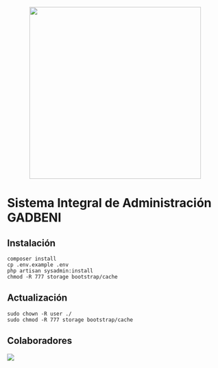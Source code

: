 <p align="center"><a href="https://beni.gob.bo" target="_blank"><img src="https://raw.githubusercontent.com/gadbeni-dev/sysadmin/master/public/images/icon-alt.png?token=GHSAT0AAAAAACBKHXC3FFPBXBERM6VUBITGZBWYM3Q" width="400"></a></p>

# Sistema Integral de Administración GADBENI

## Instalación
```
composer install
cp .env.example .env
php artisan sysadmin:install
chmod -R 777 storage bootstrap/cache
```

## Actualización
```
sudo chown -R user ./
sudo chmod -R 777 storage bootstrap/cache
```

## Colaboradores

<a href="https://github.com/gadbeni-dev/sysadmin/graphs/contributors">
  <img src="https://contrib.rocks/image?repo=gadbeni-dev/sysadmin" />
</a>

<!-- Made with [contrib.rocks](https://contrib.rocks). -->